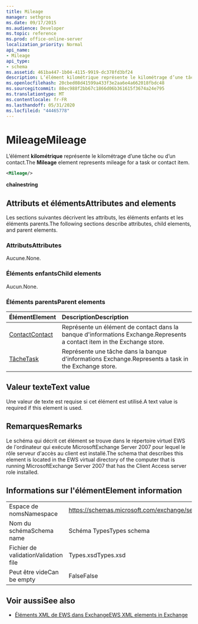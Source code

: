 ```yaml
---
title: Mileage
manager: sethgros
ms.date: 09/17/2015
ms.audience: Developer
ms.topic: reference
ms.prod: office-online-server
localization_priority: Normal
api_name:
- Mileage
api_type:
- schema
ms.assetid: 461ba447-1b04-4115-9919-dc378fd3bf24
description: L’élément kilométrique représente le kilométrage d’une tâche ou d’un contact.
ms.openlocfilehash: 20cbed08d41599a433f3e2aa6e4a662018fbdc48
ms.sourcegitcommit: 88ec988f2bb67c1866d06b361615f3674a24e795
ms.translationtype: MT
ms.contentlocale: fr-FR
ms.lasthandoff: 05/31/2020
ms.locfileid: "44465778"
---
```

# <a name="mileage"></a><span data-ttu-id="15c72-103">Mileage</span><span class="sxs-lookup"><span data-stu-id="15c72-103">Mileage</span></span>

<span data-ttu-id="15c72-104">L’élément **kilométrique** représente le kilométrage d’une tâche ou d’un contact.</span><span class="sxs-lookup"><span data-stu-id="15c72-104">The **Mileage** element represents mileage for a task or contact item.</span></span> 
  
```xml
<Mileage/>
```

 <span data-ttu-id="15c72-105">**chaîne**</span><span class="sxs-lookup"><span data-stu-id="15c72-105">**string**</span></span>
## <a name="attributes-and-elements"></a><span data-ttu-id="15c72-106">Attributs et éléments</span><span class="sxs-lookup"><span data-stu-id="15c72-106">Attributes and elements</span></span>

<span data-ttu-id="15c72-107">Les sections suivantes décrivent les attributs, les éléments enfants et les éléments parents.</span><span class="sxs-lookup"><span data-stu-id="15c72-107">The following sections describe attributes, child elements, and parent elements.</span></span>
  
### <a name="attributes"></a><span data-ttu-id="15c72-108">Attributs</span><span class="sxs-lookup"><span data-stu-id="15c72-108">Attributes</span></span>

<span data-ttu-id="15c72-109">Aucune.</span><span class="sxs-lookup"><span data-stu-id="15c72-109">None.</span></span>
  
### <a name="child-elements"></a><span data-ttu-id="15c72-110">Éléments enfants</span><span class="sxs-lookup"><span data-stu-id="15c72-110">Child elements</span></span>

<span data-ttu-id="15c72-111">Aucun.</span><span class="sxs-lookup"><span data-stu-id="15c72-111">None.</span></span>
  
### <a name="parent-elements"></a><span data-ttu-id="15c72-112">Éléments parents</span><span class="sxs-lookup"><span data-stu-id="15c72-112">Parent elements</span></span>

|<span data-ttu-id="15c72-113">**Élément**</span><span class="sxs-lookup"><span data-stu-id="15c72-113">**Element**</span></span>|<span data-ttu-id="15c72-114">**Description**</span><span class="sxs-lookup"><span data-stu-id="15c72-114">**Description**</span></span>|
|:-----|:-----|
|[<span data-ttu-id="15c72-115">Contact</span><span class="sxs-lookup"><span data-stu-id="15c72-115">Contact</span></span>](contact.md) <br/> |<span data-ttu-id="15c72-116">Représente un élément de contact dans la banque d'informations Exchange.</span><span class="sxs-lookup"><span data-stu-id="15c72-116">Represents a contact item in the Exchange store.</span></span>  <br/> |
|[<span data-ttu-id="15c72-117">Tâche</span><span class="sxs-lookup"><span data-stu-id="15c72-117">Task</span></span>](task.md) <br/> |<span data-ttu-id="15c72-118">Représente une tâche dans la banque d'informations Exchange.</span><span class="sxs-lookup"><span data-stu-id="15c72-118">Represents a task in the Exchange store.</span></span>  <br/> |
   
## <a name="text-value"></a><span data-ttu-id="15c72-119">Valeur texte</span><span class="sxs-lookup"><span data-stu-id="15c72-119">Text value</span></span>

<span data-ttu-id="15c72-120">Une valeur de texte est requise si cet élément est utilisé.</span><span class="sxs-lookup"><span data-stu-id="15c72-120">A text value is required if this element is used.</span></span>
  
## <a name="remarks"></a><span data-ttu-id="15c72-121">Remarques</span><span class="sxs-lookup"><span data-stu-id="15c72-121">Remarks</span></span>

<span data-ttu-id="15c72-122">Le schéma qui décrit cet élément se trouve dans le répertoire virtuel EWS de l'ordinateur qui exécute MicrosoftExchange Server 2007 pour lequel le rôle serveur d'accès au client est installé.</span><span class="sxs-lookup"><span data-stu-id="15c72-122">The schema that describes this element is located in the EWS virtual directory of the computer that is running MicrosoftExchange Server 2007 that has the Client Access server role installed.</span></span>
  
## <a name="element-information"></a><span data-ttu-id="15c72-123">Informations sur l'élément</span><span class="sxs-lookup"><span data-stu-id="15c72-123">Element information</span></span>

|||
|:-----|:-----|
|<span data-ttu-id="15c72-124">Espace de noms</span><span class="sxs-lookup"><span data-stu-id="15c72-124">Namespace</span></span>  <br/> |https://schemas.microsoft.com/exchange/services/2006/types  <br/> |
|<span data-ttu-id="15c72-125">Nom du schéma</span><span class="sxs-lookup"><span data-stu-id="15c72-125">Schema name</span></span>  <br/> |<span data-ttu-id="15c72-126">Schéma Types</span><span class="sxs-lookup"><span data-stu-id="15c72-126">Types schema</span></span>  <br/> |
|<span data-ttu-id="15c72-127">Fichier de validation</span><span class="sxs-lookup"><span data-stu-id="15c72-127">Validation file</span></span>  <br/> |<span data-ttu-id="15c72-128">Types.xsd</span><span class="sxs-lookup"><span data-stu-id="15c72-128">Types.xsd</span></span>  <br/> |
|<span data-ttu-id="15c72-129">Peut être vide</span><span class="sxs-lookup"><span data-stu-id="15c72-129">Can be empty</span></span>  <br/> |<span data-ttu-id="15c72-130">False</span><span class="sxs-lookup"><span data-stu-id="15c72-130">False</span></span>  <br/> |
   
## <a name="see-also"></a><span data-ttu-id="15c72-131">Voir aussi</span><span class="sxs-lookup"><span data-stu-id="15c72-131">See also</span></span>



- [<span data-ttu-id="15c72-132">Éléments XML de EWS dans Exchange</span><span class="sxs-lookup"><span data-stu-id="15c72-132">EWS XML elements in Exchange</span></span>](ews-xml-elements-in-exchange.md)

